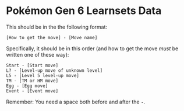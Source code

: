 Pokémon Gen 6 Learnsets Data
============================

This should be in the the following format:

	[How to get the move] - [Move name]

Specifically, it should be in this order (and how to get the move *must* be written one of these way):

	Start - [Start move]
	L? - [Level-up move of unknown level]
	L5 - [Level 5 level-up move]
	TM - [TM or HM move]
	Egg - [Egg move]
	Event - [Event move]

Remember: You need a space both before and after the `-`.
